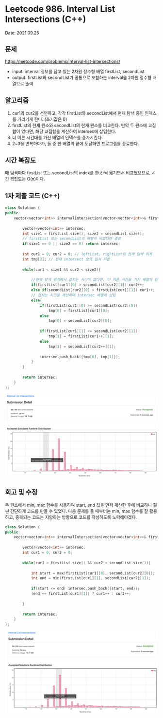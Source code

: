 # Leetcode 986. Interval List Intersections (C++)

Date: 2021.09.25

## 문제

https://leetcode.com/problems/interval-list-intersections/

- input: interval 정보를 담고 있는 2차원 정수형 배열 firstList, secondList
- output: firstList와 secondList가 공통으로 포함하는 interval을 2차원 정수형 배열으로 출력

## 알고리즘

1. cur1와 cur2를 선언하고, 각각 firstList와 secondList에서 현재 탐색 중인 인덱스를 가리키게 한다. (초기값은 0)
2. firstList의 현재 원소와 secondList의 현재 원소를 비교한다. 만약 두 원소에 교집합이 있다면, 해당 교집합을 계산하여 intersec에 삽입한다.
3. 더 이른 시간대를 가진 배열의 인덱스를 증가시킨다.
4. 2~3을 반복하다가, 둘 중 한 배열의 끝에 도달하면 프로그램을 종료한다.

## 시간 복잡도

매 탐색마다 firstList 또는 secondList의 index를 한 칸씩 옮기면서 비교했으므로, 시간 복잡도는 O(n)이다.

## 1차 제출 코드 (C++)

```C++
class Solution {
public:
    vector<vector<int>> intervalIntersection(vector<vector<int>>& firstList, vector<vector<int>>& secondList) {
        
        vector<vector<int>> intersec;
        int size1 = firstList.size(), size2 = secondList.size();
        // firstList 또는 secondList의 배열이 비었다면 종료
        if(size1 == 0 || size2 == 0) return intersec;
        
        int cur1 = 0, cur2 = 0; // leftList, rightList의 현재 탐색 위치
        int tmp[2]; // 현재 intersect 영역 임시 저장
        
        while(cur1 < size1 && cur2 < size2){
            
            //현재 탐색 위치에서 겹치는 시간이 없다면, 더 이른 시간을 가진 배열의 인덱스 증가
            if(firstList[cur1][0] > secondList[cur2][1]) cur2++;
            else if(secondList[cur2][0] > firstList[cur1][1]) cur1++;
            // 겹치는 시간을 계산하여 intersec 배열에 삽입
            else{
                if(firstList[cur1][0] >= secondList[cur2][0])
                    tmp[0] = firstList[cur1][0];
                else
                    tmp[0] = secondList[cur2][0];

                if(firstList[cur1][1] <= secondList[cur2][1])
                    tmp[1] = firstList[cur1++][1];
                else
                    tmp[1] = secondList[cur2++][1];
                
                intersec.push_back({tmp[0], tmp[1]});
            }
        }
        
        return intersec;
    }
};
```

![](images/2021-09-25-09-30-53.png)

## 회고 및 수정

두 원소에서 min, max 함수를 사용하여 start, end 값을 먼저 계산한 후에 비교하니 훨씬 간단하게 코드를 만들 수 있었다. 다음 문제를 풀  때부터는 min, max 함수를 잘 활용하고, 중복되는 코드는 지양하는 방향으로 코드를 작성하도록 노력해야겠다.

```C++
class Solution {
public:
    vector<vector<int>> intervalIntersection(vector<vector<int>>& firstList, vector<vector<int>>& secondList) {
        
        vector<vector<int>> intersec;        
        int cur1 = 0, cur2 = 0;
        
        while(cur1 < firstList.size() && cur2 < secondList.size()){
            
            int start = max(firstList[cur1][0], secondList[cur2][0]);
            int end = min(firstList[cur1][1], secondList[cur2][1]);
            
            if(start <= end) intersec.push_back({start, end});
            (end == firstList[cur1][1]) ? cur1++ : cur2++;
            
        }
        
        return intersec;
    }
};
```

![](images/2021-09-25-10-42-57.png)